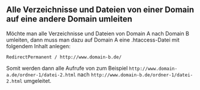 ## Alle Verzeichnisse und Dateien von einer Domain auf eine andere Domain umleiten

Möchte man alle Verzeichnisse und Dateien von Domain A nach Domain B umleiten, dann muss man dazu auf Domain A eine .htaccess-Datei mit folgendem Inhalt anlegen:

```
RedirectPermanent / http://www.domain-b.de/
```

Somit werden dann alle Aufrufe von zum Beispiel `http://www.domain-a.de/ordner-1/datei-2.html` nach `http://www.domain-b.de/ordner-1/datei-2.html` umgeleitet.
